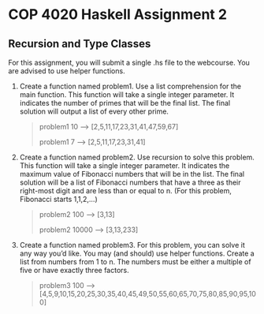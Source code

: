 # COP 4020 Haskell Assignment 2

## Recursion and Type Classes

For this assignment, you will submit a single .hs file to the webcourse. You are advised to use helper functions.

1. Create a function named problem1. Use a list comprehension for the main function. This function will take a single integer parameter. It indicates the number of primes that will be the final list. The final solution will output a list of every other prime.

    >problem1 10 --> [2,5,11,17,23,31,41,47,59,67]
    >
    >problem1 7 --> [2,5,11,17,23,31,41]

2. Create a function named problem2. Use recursion to solve this problem. This function will take a single integer parameter. It indicates the maximum value of Fibonacci numbers that will be in the list. The final solution will be a list of Fibonacci numbers that have a three as their right-most digit and are less than or equal to n. (For this problem, Fibonacci starts 1,1,2,…)

    >problem2 100 --> [3,13]
    >
    >problem2 10000 --> [3,13,233]

3. Create a function named problem3. For this problem, you can solve it any way you’d like. You may (and should) use helper functions. Create a list from numbers from 1 to n. The numbers must be either a multiple of five or have exactly three factors.

    >problem3 100 --> [4,5,9,10,15,20,25,30,35,40,45,49,50,55,60,65,70,75,80,85,90,95,100]